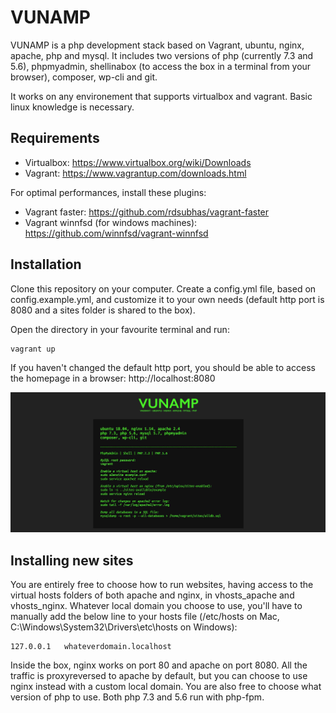 # VUNAMP

VUNAMP is a php development stack based on Vagrant, ubuntu, nginx, apache, php and mysql. It includes two versions of php (currently 7.3 and 5.6), phpmyadmin, shellinabox (to access the box in a terminal from your browser), composer, wp-cli and git.

It works on any environement that supports virtualbox and vagrant. Basic linux knowledge is necessary.

## Requirements

- Virtualbox: https://www.virtualbox.org/wiki/Downloads 
- Vagrant: https://www.vagrantup.com/downloads.html 

For optimal performances, install these plugins:

- Vagrant faster: https://github.com/rdsubhas/vagrant-faster
- Vagrant winnfsd (for windows machines): https://github.com/winnfsd/vagrant-winnfsd

## Installation

Clone this repository on your computer. Create a config.yml file, based on config.example.yml, and customize it to your own needs (default http port is 8080 and a sites folder is shared to the box).

Open the directory in your favourite terminal and run:
```
vagrant up
```

If you haven't changed the default http port, you should be able to access the homepage in a browser:
http://localhost:8080

![Overview](homepage/overview.jpg)

## Installing new sites

You are entirely free to choose how to run websites, having access to the virtual hosts folders of both apache and nginx, in vhosts_apache and vhosts_nginx. Whatever local domain you choose to use, you'll have to manually add the below line to your hosts file (/etc/hosts on Mac, C:\Windows\System32\Drivers\etc\hosts on Windows):
```
127.0.0.1   whateverdomain.localhost
```

Inside the box, nginx works on port 80 and apache on port 8080. All the traffic is proxyreversed to apache by default, but you can choose to use nginx instead with a custom local domain. You are also free to choose what version of php to use. Both php 7.3 and 5.6 run with php-fpm.
